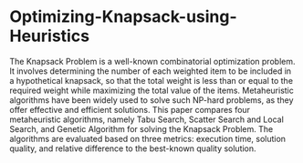 # Optimizing-Knapsack-using-Heuristics

The Knapsack Problem is a well-known combinatorial optimization problem. It involves determining the number of each weighted item to be included in a hypothetical knapsack, so that the total weight is less than or equal to the required weight while maximizing the total value of the items. Metaheuristic algorithms have been widely used to solve such NP-hard problems, as they offer effective and efficient solutions. This paper compares four metaheuristic algorithms, namely Tabu Search, Scatter Search and Local Search, and Genetic Algorithm for solving the Knapsack Problem. The algorithms are evaluated based on three metrics: execution time, solution quality, and relative difference to the best-known quality solution. 
